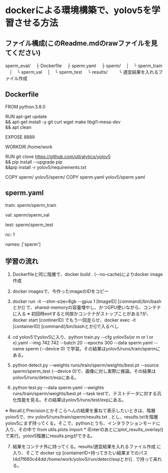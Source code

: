 # dockerによる環境構築で、yolov5を学習させる方法

## ファイル構成(このReadme.mdのrawファイルを見てください)
sperm_eval/
　├ Dockerfile
　├ sperm.yaml
　├ sperm/
　│　└ sperm_train
　│　└ sperm_val
　│　└ sperm_test
　└ results/
　　 └ 適宜結果を入れるファイル作成

## Dockerfile

FROM python:3.8.0

RUN apt-get update \
  && apt-get install -y git curl wget make libgl1-mesa-dev \
  && apt clean

EXPOSE 8889

WORKDIR /home/work

RUN git clone https://github.com/ultralytics/yolov5 \
  && pip install --upgrade pip \
  &&pip install -r yolov5/requirements.txt

COPY sperm/ yolov5/sperm/
COPY sperm.yaml yolov5/sperm.yaml

## sperm.yaml

train: sperm/sperm_train

val: sperm/sperm_val

test: sperm/sperm_test

nc: 1

names: ['sperm']

## 学習の流れ

1. Dockerfileと同じ階層で、docker build . (--no-cache)によりdocker image作成
2. docker imagesで、今作ったimageのIDをコピー
3. docker run -it --shm-size=8gb --gpus 1 [ImageID] [command(/bin/bashとか)] で、shared-memoryの容量増やし、かつGPU使いながら、コンテナに入る
※ 初回時exitすると何故かコンテナがストップことがある?が、docker start [continerID] でもう一回走らせ、docker exec -it [containerID] [command(/bin/bashとか)]で入るべし

4. cd yolov5でyolov5に入り、python train.py --cfg yolov5s(or m or l or x).yaml --img 742 742 --batch 20 --epochs 300 --data sperm.yaml --name sperm (--device 0) で学習。その結果はyolov5/runs/train/spermにある。
5. python detect.py --weights runs/train/sperm/weights/best.pt --source sperm/sperm_test (--device 0)で、画像に対し実際に推論。その結果はyolov5/runs/detect/expにある。
6. python test.py --data sperm.yaml --weights runs/train/sperm/weights/best.pt --task testで、テストデータに対する汎化性能を見る。その結果はyolov5/runs/test/expにある。

※ RecallとPrecisionとかそこらへんの結果を重ねて表示したいときは、階層yolov5で、mv yolov5/runs/train/sperm/results.txt . とし、results.txtを階層yolov5にまず持ってくる。そこで、pythonとうち、インタラクションモードに入り、その中で from utils.plots import * (Enterのあとに)plot_results_overlay()で実行。yolov5階層にresults.pngができる。

7. 結果をコンテナ外に持ってくる。results/適宜結果を入れるファイル作成 に入り、そこで docker cp [containerID+持ってきたい結果までのパス(4d7f660c44dd:/home/work/yolov5/run/detect/expとか)] . で持って来れる。

